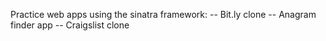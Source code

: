 Practice web apps using the sinatra framework:
-- Bit.ly clone
-- Anagram finder app
-- Craigslist clone
